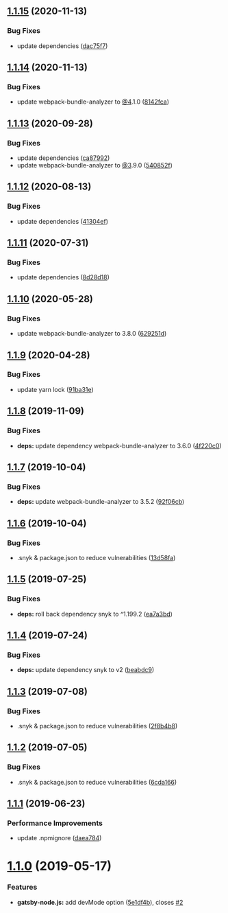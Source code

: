 ## [1.1.15](https://github.com/JimmyBeldone/gatsby-plugin-webpack-bundle-analyser-v2/compare/v1.1.14...v1.1.15) (2020-11-13)


### Bug Fixes

* update dependencies ([dac75f7](https://github.com/JimmyBeldone/gatsby-plugin-webpack-bundle-analyser-v2/commit/dac75f7d3d3c7184da9a6506c585d599a2a42a89))

## [1.1.14](https://github.com/JimmyBeldone/gatsby-plugin-webpack-bundle-analyser-v2/compare/v1.1.13...v1.1.14) (2020-11-13)


### Bug Fixes

* update webpack-bundle-analyzer to [@4](https://github.com/4).1.0 ([8142fca](https://github.com/JimmyBeldone/gatsby-plugin-webpack-bundle-analyser-v2/commit/8142fca19acb6a0ce7269f3f8499e55dd6160cfe))

## [1.1.13](https://github.com/JimmyBeldone/gatsby-plugin-webpack-bundle-analyser-v2/compare/v1.1.12...v1.1.13) (2020-09-28)


### Bug Fixes

* update dependencies ([ca87992](https://github.com/JimmyBeldone/gatsby-plugin-webpack-bundle-analyser-v2/commit/ca879929e38f92c38fcc09097c71a3a4c172fa64))
* update webpack-bundle-analyzer to [@3](https://github.com/3).9.0 ([540852f](https://github.com/JimmyBeldone/gatsby-plugin-webpack-bundle-analyser-v2/commit/540852f7c57de61e08cc8102318cfd8d4c49277d))

## [1.1.12](https://github.com/JimmyBeldone/gatsby-plugin-webpack-bundle-analyser-v2/compare/v1.1.11...v1.1.12) (2020-08-13)


### Bug Fixes

* update dependencies ([41304ef](https://github.com/JimmyBeldone/gatsby-plugin-webpack-bundle-analyser-v2/commit/41304efc3fa72421465e6f13591720c96ec4ae04))

## [1.1.11](https://github.com/JimmyBeldone/gatsby-plugin-webpack-bundle-analyser-v2/compare/v1.1.10...v1.1.11) (2020-07-31)


### Bug Fixes

* update dependencies ([8d28d18](https://github.com/JimmyBeldone/gatsby-plugin-webpack-bundle-analyser-v2/commit/8d28d1875a14584e2df39fe649f10ca0da4dff2c))

## [1.1.10](https://github.com/JimmyBeldone/gatsby-plugin-webpack-bundle-analyser-v2/compare/v1.1.9...v1.1.10) (2020-05-28)


### Bug Fixes

* update webpack-bundle-analyzer to 3.8.0 ([629251d](https://github.com/JimmyBeldone/gatsby-plugin-webpack-bundle-analyser-v2/commit/629251d9e884265a8ec46eaa45ca07153c038ae8))

## [1.1.9](https://github.com/JimmyBeldone/gatsby-plugin-webpack-bundle-analyser-v2/compare/v1.1.8...v1.1.9) (2020-04-28)


### Bug Fixes

* update yarn lock ([91ba31e](https://github.com/JimmyBeldone/gatsby-plugin-webpack-bundle-analyser-v2/commit/91ba31e1dd7b66423781308d6a4f3a560f151bce))

## [1.1.8](https://github.com/JimmyBeldone/gatsby-plugin-webpack-bundle-analyser-v2/compare/v1.1.7...v1.1.8) (2019-11-09)


### Bug Fixes

* **deps:** update dependency webpack-bundle-analyzer to 3.6.0 ([4f220c0](https://github.com/JimmyBeldone/gatsby-plugin-webpack-bundle-analyser-v2/commit/4f220c0))

## [1.1.7](https://github.com/JimmyBeldone/gatsby-plugin-webpack-bundle-analyser-v2/compare/v1.1.6...v1.1.7) (2019-10-04)


### Bug Fixes

* **deps:** update webpack-bundle-analyzer to 3.5.2 ([92f06cb](https://github.com/JimmyBeldone/gatsby-plugin-webpack-bundle-analyser-v2/commit/92f06cb))

## [1.1.6](https://github.com/JimmyBeldone/gatsby-plugin-webpack-bundle-analyser-v2/compare/v1.1.5...v1.1.6) (2019-10-04)


### Bug Fixes

* .snyk & package.json to reduce vulnerabilities ([13d58fa](https://github.com/JimmyBeldone/gatsby-plugin-webpack-bundle-analyser-v2/commit/13d58fa))

## [1.1.5](https://github.com/JimmyBeldone/gatsby-plugin-webpack-bundle-analyser-v2/compare/v1.1.4...v1.1.5) (2019-07-25)


### Bug Fixes

* **deps:** roll back dependency snyk to ^1.199.2 ([ea7a3bd](https://github.com/JimmyBeldone/gatsby-plugin-webpack-bundle-analyser-v2/commit/ea7a3bd))

## [1.1.4](https://github.com/JimmyBeldone/gatsby-plugin-webpack-bundle-analyser-v2/compare/v1.1.3...v1.1.4) (2019-07-24)


### Bug Fixes

* **deps:** update dependency snyk to v2 ([beabdc9](https://github.com/JimmyBeldone/gatsby-plugin-webpack-bundle-analyser-v2/commit/beabdc9))

## [1.1.3](https://github.com/JimmyBeldone/gatsby-plugin-webpack-bundle-analyser-v2/compare/v1.1.2...v1.1.3) (2019-07-08)


### Bug Fixes

* .snyk & package.json to reduce vulnerabilities ([2f8b4b8](https://github.com/JimmyBeldone/gatsby-plugin-webpack-bundle-analyser-v2/commit/2f8b4b8))

## [1.1.2](https://github.com/JimmyBeldone/gatsby-plugin-webpack-bundle-analyser-v2/compare/v1.1.1...v1.1.2) (2019-07-05)


### Bug Fixes

* .snyk & package.json to reduce vulnerabilities ([6cda166](https://github.com/JimmyBeldone/gatsby-plugin-webpack-bundle-analyser-v2/commit/6cda166))

## [1.1.1](https://github.com/JimmyBeldone/gatsby-plugin-webpack-bundle-analyser-v2/compare/v1.1.0...v1.1.1) (2019-06-23)


### Performance Improvements

* update .npmignore ([daea784](https://github.com/JimmyBeldone/gatsby-plugin-webpack-bundle-analyser-v2/commit/daea784))

# [1.1.0](https://github.com/JimmyBeldone/gatsby-plugin-webpack-bundle-analyser-v2/compare/v1.0.11...v1.1.0) (2019-05-17)


### Features

* **gatsby-node.js:** add devMode option ([5e1df4b](https://github.com/JimmyBeldone/gatsby-plugin-webpack-bundle-analyser-v2/commit/5e1df4b)), closes [#2](https://github.com/JimmyBeldone/gatsby-plugin-webpack-bundle-analyser-v2/issues/2)
